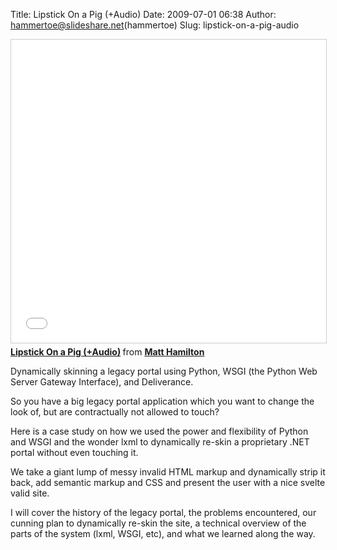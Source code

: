 Title: Lipstick On a Pig (+Audio)
Date: 2009-07-01 06:38
Author: hammertoe@slideshare.net(hammertoe)
Slug: lipstick-on-a-pig-audio

<iframe src="//www.slideshare.net/slideshow/embed_code/key/qxjpHAfypyrT64" width="595" height="485" frameborder="0" marginwidth="0" marginheight="0" scrolling="no" style="border:1px solid #CCC; border-width:1px; margin-bottom:5px; max-width: 100%;" allowfullscreen> </iframe> <div style="margin-bottom:5px"> <strong> <a href="//www.slideshare.net/hammertoe/lipstick-on-a-pig" title="Lipstick On a Pig (+Audio)" target="_blank">Lipstick On a Pig (+Audio)</a> </strong> from <strong><a href="//www.slideshare.net/hammertoe" target="_blank">Matt Hamilton</a></strong> </div>

Dynamically skinning a legacy portal using Python, WSGI (the Python Web
Server Gateway Interface), and Deliverance.

So you have a big legacy portal application which you want to change the
look of, but are contractually not allowed to touch?

Here is a case study on how we used the power and flexibility of Python
and WSGI and the wonder lxml to dynamically re-skin a proprietary .NET
portal without even touching it.

We take a giant lump of messy invalid HTML markup and dynamically strip
it back, add semantic markup and CSS and present the user with a nice
svelte valid site.

I will cover the history of the legacy portal, the problems encountered,
our cunning plan to dynamically re-skin the site, a technical overview
of the parts of the system (lxml, WSGI, etc), and what we learned along
the way.

